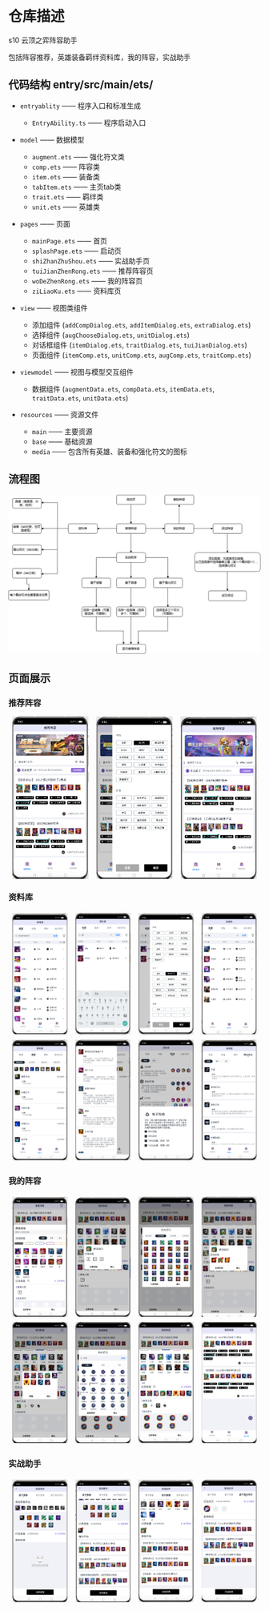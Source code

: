 # 仓库描述
s10 云顶之弈阵容助手

包括阵容推荐，英雄装备羁绊资料库，我的阵容，实战助手

## 代码结构 entry/src/main/ets/
- `entryablity` —— 程序入口和标准生成
  - `EntryAbility.ts` —— 程序启动入口

- `model` —— 数据模型
  - `augment.ets` —— 强化符文类
  - `comp.ets` —— 阵容类
  - `item.ets` —— 装备类
  - `tabItem.ets` —— 主页tab类
  - `trait.ets` —— 羁绊类
  - `unit.ets` —— 英雄类

- `pages` —— 页面
  - `mainPage.ets` —— 首页
  - `splashPage.ets` —— 启动页
  - `shiZhanZhuShou.ets` —— 实战助手页
  - `tuiJianZhenRong.ets` —— 推荐阵容页
  - `woDeZhenRong.ets` —— 我的阵容页
  - `ziLiaoKu.ets` —— 资料库页

- `view` —— 视图类组件
  - 添加组件 (`addCompDialog.ets`, `addItemDialog.ets`, `extraDialog.ets`)
  - 选择组件 (`augChooseDialog.ets`, `unitDialog.ets`)
  - 对话框组件 (`itemDialog.ets`, `traitDialog.ets`, `tuiJianDialog.ets`)
  - 页面组件 (`itemComp.ets`, `unitComp.ets`, `augComp.ets`, `traitComp.ets`)

- `viewmodel` —— 视图与模型交互组件
  - 数据组件 (`augmentData.ets`, `compData.ets`, `itemData.ets`, `traitData.ets`, `unitData.ets`)

- `resources` —— 资源文件
  - `main` —— 主要资源
  - `base` —— 基础资源
  - `media` —— 包含所有英雄、装备和强化符文的图标

## 流程图
![image](https://github.com/IloveSC228/tft-app/blob/main/images/%E5%9B%BE%E7%89%872.png)

## 页面展示
### 推荐阵容
<div style="display: flex; justify-content: space-around;">
  <img src="https://github.com/IloveSC228/tft-app/blob/main/images/tuijian1.png" alt="tuijian1" style="width: 30%;">
  <img src="https://github.com/IloveSC228/tft-app/blob/main/images/tuijian2.png" alt="tuijian2" style="width: 30%;">
  <img src="https://github.com/IloveSC228/tft-app/blob/main/images/tuijian3.png" alt="tuijian3" style="width: 30%;">
</div>

### 资料库
<div style="display: flex; justify-content: space-around;">
  <img src="https://github.com/IloveSC228/tft-app/blob/main/images/ziliaoku1.png" alt="Image 1" style="width: 22%; margin: 1%">
  <img src="https://github.com/IloveSC228/tft-app/blob/main/images/ziliaoku2.png" alt="Image 2" style="width: 22%; margin: 1%">
  <img src="https://github.com/IloveSC228/tft-app/blob/main/images/ziliaoku3.png" alt="Image 3" style="width: 22%; margin: 1%">
  <img src="https://github.com/IloveSC228/tft-app/blob/main/images/ziliaoku4.png" alt="Image 4" style="width: 22%; margin: 1%">
</div>

<div style="display: flex; justify-content: space-around;">
  <img src="https://github.com/IloveSC228/tft-app/blob/main/images/ziliaoku5.png" alt="Image 1" style="width: 22%; margin: 1%">
  <img src="https://github.com/IloveSC228/tft-app/blob/main/images/ziliaoku6.png" alt="Image 2" style="width: 22%; margin: 1%">
  <img src="https://github.com/IloveSC228/tft-app/blob/main/images/ziliaoku7.png" alt="Image 3" style="width: 22%; margin: 1%">
  <img src="https://github.com/IloveSC228/tft-app/blob/main/images/ziliaoku8.png" alt="Image 4" style="width: 22%; margin: 1%">
</div>

### 我的阵容
<div style="display: flex; justify-content: space-around;">
  <img src="https://github.com/IloveSC228/tft-app/blob/main/images/wode1.png" alt="Image 1" style="width: 22%; margin: 1%">
  <img src="https://github.com/IloveSC228/tft-app/blob/main/images/wode2.png" alt="Image 2" style="width: 22%; margin: 1%">
  <img src="https://github.com/IloveSC228/tft-app/blob/main/images/wode3.png" alt="Image 3" style="width: 22%; margin: 1%">
  <img src="https://github.com/IloveSC228/tft-app/blob/main/images/wode4.png" alt="Image 4" style="width: 22%; margin: 1%">
</div>

<div style="display: flex; justify-content: space-around;">
  <img src="https://github.com/IloveSC228/tft-app/blob/main/images/wode5.png" alt="Image 1" style="width: 22%; margin: 1%">
  <img src="https://github.com/IloveSC228/tft-app/blob/main/images/wode6.png" alt="Image 2" style="width: 22%; margin: 1%">
  <img src="https://github.com/IloveSC228/tft-app/blob/main/images/wode7.png" alt="Image 3" style="width: 22%; margin: 1%">
  <img src="https://github.com/IloveSC228/tft-app/blob/main/images/wode8.png" alt="Image 4" style="width: 22%; margin: 1%">
</div>

### 实战助手
<div style="display: flex; justify-content: space-around;">
  <img src="https://github.com/IloveSC228/tft-app/blob/main/images/shizhan1.png" alt="Image 1" style="width: 22%; margin: 1%">
  <img src="https://github.com/IloveSC228/tft-app/blob/main/images/shizhan2.png" alt="Image 2" style="width: 22%; margin: 1%">
  <img src="https://github.com/IloveSC228/tft-app/blob/main/images/shizhan3.png" alt="Image 3" style="width: 22%; margin: 1%">
  <img src="https://github.com/IloveSC228/tft-app/blob/main/images/shizhan4.png" alt="Image 4" style="width: 22%; margin: 1%">
</div>